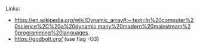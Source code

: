 Links: 

* https://en.wikipedia.org/wiki/Dynamic_array#:~:text=In%20computer%20science%2C%20a%20dynamic,many%20modern%20mainstream%20programming%20languages.
* https://godbolt.org/ (use flag -O3)

